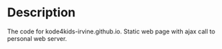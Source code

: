 # Description

The code for kode4kids-irvine.github.io. Static web page with ajax call to personal web server.
